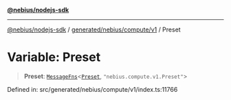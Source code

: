 [**@nebius/nodejs-sdk**](../../../../../README.md)

---

[@nebius/nodejs-sdk](../../../../../README.md) / [generated/nebius/compute/v1](../README.md) / Preset

# Variable: Preset

> **Preset**: [`MessageFns`](../../../../../runtime/protos/core/interfaces/MessageFns.md)\<[`Preset`](../interfaces/Preset.md), `"nebius.compute.v1.Preset"`\>

Defined in: src/generated/nebius/compute/v1/index.ts:11766
